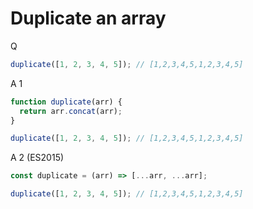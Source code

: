 # Duplicate an array

Q
```js
duplicate([1, 2, 3, 4, 5]); // [1,2,3,4,5,1,2,3,4,5]
```

A 1
```js
function duplicate(arr) {
  return arr.concat(arr);
}

duplicate([1, 2, 3, 4, 5]); // [1,2,3,4,5,1,2,3,4,5]
```

A 2 (ES2015)
```js
const duplicate = (arr) => [...arr, ...arr];

duplicate([1, 2, 3, 4, 5]); // [1,2,3,4,5,1,2,3,4,5]
```
